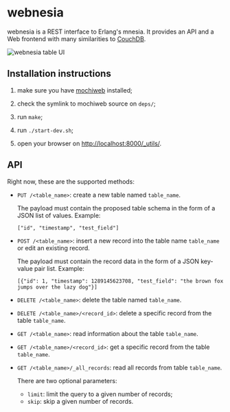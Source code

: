 # webnesia

webnesia is a REST interface to Erlang's mnesia. It provides an API and a Web frontend with many similarities to [CouchDB](http://couchdb.org).

![webnesia table UI](https://github.com/tarpipe/webnesia/raw/master/doc/images/webnesia_table_ui.png)

## Installation instructions

1. make sure you have [mochiweb](https://github.com/mochi/mochiweb) installed;

2. check the symlink to mochiweb source on `deps/`;

3. run `make`;

4. run `./start-dev.sh`;

5. open your browser on [http://localhost:8000/_utils/](http://localhost:8000/_utils/).

## API

Right now, these are the supported methods:

*   `PUT /<table_name>`: create a new table named `table_name`.

    The payload must contain the proposed table schema in the form of a JSON list of values. Example:

    `["id", "timestamp", "test_field"]`

*   `POST /<table_name>`: insert a new record into the table name `table_name` or edit an existing record.

    The payload must contain the record data in the form of a JSON key-value pair list. Example:
    
    `[{"id": 1, "timestamp": 1289145623708, "test_field": "the brown fox jumps over the lazy dog"}]`

*   `DELETE /<table_name>`: delete the table named `table_name`.

*   `DELETE /<table_name>/<record_id>`: delete a specific record from the table `table_name`.

*   `GET /<table_name>`: read information about the table `table_name`.

*   `GET /<table_name>/<record_id>`: get a specific record from the table `table_name`.

*   `GET /<table_name>/_all_records`: read all records from table `table_name`.

    There are two optional parameters:
    
    * `limit`: limit the query to a given number of records;
    * `skip`: skip a given number of records.